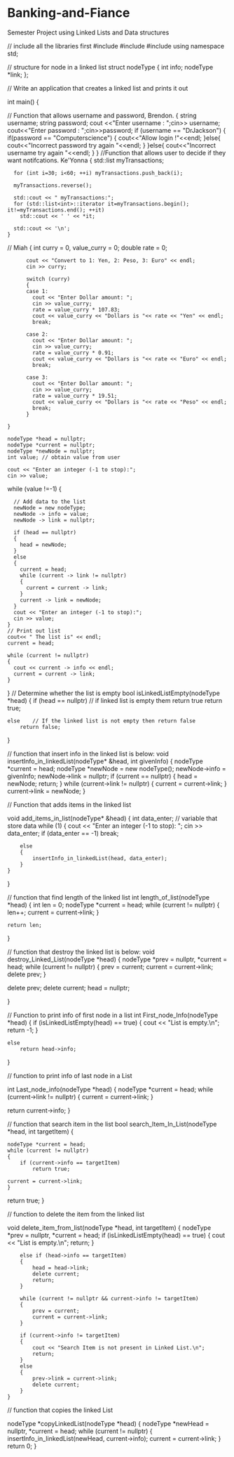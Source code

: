 # Banking-and-Fiance
Semester Project using Linked Lists and Data structures

// include all the libraries first
#include <iostream>
#include <string>
#include <list>
using namespace std;

// structure for node in a linked list
struct nodeType
{
     int info;
     nodeType *link;
};

// Write an application that creates a linked list and prints it out

int main() {

// Function that allows username and password, Brendon.
{
string username;
string password;
cout <<"Enter username : ";cin>> username;
cout<<"Enter password : ";cin>>password;
if (username == "DrJackson") {
    if(password == "Computerscience") {
        cout<<"Allow login !"<<endl;
    }else{
    cout<<"Incorrect password try again "<<endl;
    }
}else{
    cout<<"Incorrect username try again "<<endl;
    }
}
    //Function that allows user to decide if they want notifcations. Ke'Yonna
    {
      std::list<int> myTransactions;

      for (int i=30; i<60; ++i) myTransactions.push_back(i);

      myTransactions.reverse();

      std::cout << " myTransactions:";
      for (std::list<int>::iterator it=myTransactions.begin(); it!=myTransactions.end(); ++it)
        std::cout << ' ' << *it;

      std::cout << '\n';
    }

// Miah
    {
        int curry = 0, value_curry = 0;
        double rate = 0;
        
          cout << "Convert to 1: Yen, 2: Peso, 3: Euro" << endl;
          cin >> curry;
          
          switch (curry)
          {
          case 1:
            cout << "Enter Dollar amount: ";
            cin >> value_curry;
            rate = value_curry * 107.83;
            cout << value_curry << "Dollars is "<< rate << "Yen" << endl;
            break;
          
          case 2:
            cout << "Enter Dollar amount: ";
            cin >> value_curry;
            rate = value_curry * 0.91;
            cout << value_curry << "Dollars is "<< rate << "Euro" << endl;
            break;
          
          case 3:
            cout << "Enter Dollar amount: ";
            cin >> value_curry;
            rate = value_curry * 19.51;
            cout << value_curry << "Dollars is "<< rate << "Peso" << endl;
            break;
          }
        
    }
        
    nodeType *head = nullptr;
    nodeType *current = nullptr;
    nodeType *newNode = nullptr;
    int value; // obtain value from user
    
    cout << "Enter an integer (-1 to stop):";
    cin >> value;
    
while (value !=-1)
{
    
      // Add data to the list
      newNode = new nodeType;
      newNode -> info = value;
      newNode -> link = nullptr;
      
      if (head == nullptr)
      {
        head = newNode;
      }
      else
      {
        current = head;
        while (current -> link != nullptr)
        {
          current = current -> link;
        }
        current -> link = newNode;
      }
      cout << "Enter an integer (-1 to stop):";
      cin >> value;
    }
    // Print out list
    cout<< " The list is" << endl;
    current = head;
    
    while (current != nullptr)
    {
      cout << current -> info << endl;
      current = current -> link;
    }
}
    // Determine whether the list is empty
bool isLinkedListEmpty(nodeType *head)
{
    if (head == nullptr) // if linked list is empty them return true
        return true;

    else    // If the linked list is not empty then return false
        return false;
}


// function that insert info in the linked list is below:
void insertInfo_in_linkedList(nodeType* &head, int givenInfo)
{
    nodeType *current = head;
    nodeType *newNode = new nodeType();
    newNode->info = givenInfo;
    newNode->link = nullptr;
    if (current == nullptr)
    {
        head = newNode;
        return;
    }
    while (current->link != nullptr)
    {
        current = current->link;
    }
    current->link = newNode;
}


// Function that adds items in the linked list

void add_items_in_list(nodeType* &head)
{
    int data_enter; // variable that store data
    while (1)
    {
        cout << "Enter an integer (-1 to stop): ";
        cin >> data_enter;
        if (data_enter == -1)
            break;

        else
        {
            insertInfo_in_linkedList(head, data_enter);
        }
    }
}


// function that find length of the linked list
int length_of_list(nodeType *head)
{
    int len = 0;
    nodeType *current = head;
    while (current != nullptr)
    {
        len++;
        current = current->link;
    }
    
    return len;
}


// function that destroy the linked list is below:
void destroy_Linked_List(nodeType *head)
{
    nodeType *prev = nullptr, *current = head;
    while (current != nullptr)
    {
        prev = current;
        current = current->link;
        delete prev;
    }

delete prev;
delete current;
head = nullptr;

}

// Function to print info of first node in a list
int First_node_Info(nodeType *head)
{
    if (isLinkedListEmpty(head) == true)
    {
        cout << "List is empty.\n";
        return -1;
    }

    else
        return head->info;

}


// function to print info of last node in a List

int Last_node_info(nodeType *head)
{
    nodeType *current = head;
    while (current->link != nullptr)
    {
        current = current->link;
    }

return current->info;
}


// function that search item in the list
bool search_Item_In_List(nodeType *head, int targetItem)
{

    nodeType *current = head;
    while (current != nullptr)
    {
        if (current->info == targetItem)
            return true;

    current = current->link;
    }

return true;
}



// function to delete the item from the linked list

void delete_item_from_list(nodeType *head, int targetItem)
    {
        nodeType *prev = nullptr, *current = head;
        if (isLinkedListEmpty(head) == true)
        {
            cout << "List is empty.\n";
            return;
        }
        
        else if (head->info == targetItem)
        {
            head = head->link;
            delete current;
            return;
        }

        while (current != nullptr && current->info != targetItem)
        {
            prev = current;
            current = current->link;
        }
        
        if (current->info != targetItem)
        {
            cout << "Search Item is not present in Linked List.\n";
            return;
        }
        else
        {
            prev->link = current->link;
            delete current;
        }
    }


// function that copies the linked List

nodeType *copyLinkedList(nodeType *head)
    {
        nodeType *newHead = nullptr, *current = head;
        while (current != nullptr)
        {
            insertInfo_in_linkedList(newHead, current->info);
            current = current->link;
        }
    return 0;
    }


